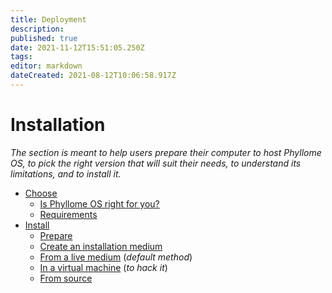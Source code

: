 ```yaml
---
title: Deployment
description: 
published: true
date: 2021-11-12T15:51:05.250Z
tags: 
editor: markdown
dateCreated: 2021-08-12T10:06:58.917Z
---
```


# Installation

*The section is meant to help users prepare their computer to host Phyllome OS, to pick the right version that will suit their needs, to understand its limitations, and to install it.*

* [Choose](/deploy/choose)
	* [Is Phyllome OS right for you?](/deploy/choose/phyllomeos)
  * [Requirements](/deploy/choose/requirements)
* [Install](/deploy/install)
  * [Prepare](/deploy/install/prepare)
  * [Create an installation medium](/deploy/install/medium)
  * [From a live medium](/deploy/install/live) (*default method*)
  * [In a virtual machine](/deploy/install/vm) (*to hack it*)
  * [From source](/deploy/install/source)